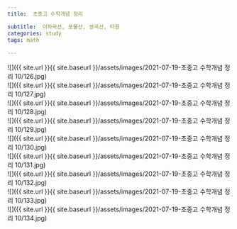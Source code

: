 ```yaml
---
title:  초중고 수학개념 정리

subtitle:  이차곡선, 포물선, 쌍곡선, 타원
categories: study 
tags: math
 
---
```


  
![]({{ site.url }}{{ site.baseurl }}/assets/images/2021-07-19-초중고 수학개념 정리 10/126.jpg)  
![]({{ site.url }}{{ site.baseurl }}/assets/images/2021-07-19-초중고 수학개념 정리 10/127.jpg)  
![]({{ site.url }}{{ site.baseurl }}/assets/images/2021-07-19-초중고 수학개념 정리 10/128.jpg)  
![]({{ site.url }}{{ site.baseurl }}/assets/images/2021-07-19-초중고 수학개념 정리 10/129.jpg)  
![]({{ site.url }}{{ site.baseurl }}/assets/images/2021-07-19-초중고 수학개념 정리 10/130.jpg)  
![]({{ site.url }}{{ site.baseurl }}/assets/images/2021-07-19-초중고 수학개념 정리 10/131.jpg)  
![]({{ site.url }}{{ site.baseurl }}/assets/images/2021-07-19-초중고 수학개념 정리 10/132.jpg)  
![]({{ site.url }}{{ site.baseurl }}/assets/images/2021-07-19-초중고 수학개념 정리 10/133.jpg)  
![]({{ site.url }}{{ site.baseurl }}/assets/images/2021-07-19-초중고 수학개념 정리 10/134.jpg)  
